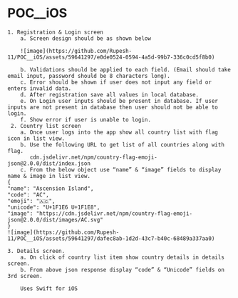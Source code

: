 # POC__iOS
    1. Registration & Login screen 
        a. Screen design should be as shown below
        
        ![image](https://github.com/Rupesh-11/POC__iOS/assets/59641297/e0de0524-0594-4a5d-99b7-336c0cd5f8b0)

        b. Validations should be applied to each field. (Email should take email input, password should be 8 characters long).
        c. Error should be shown if user does not input any field or enters invalid data.
        d. After registration save all values in local database.
        e. On Login user inputs should be present in database. If user inputs are not present in database then user should not be able to login.
        f. Show error if user is unable to login.
     2. Country list screen
        a. Once user logs into the app show all country list with flag icon in list view.
        b. Use the following URL to get list of all countries along with flag.
           cdn.jsdelivr.net/npm/country-flag-emoji-json@2.0.0/dist/index.json
        c. From the below object use “name” & “image” fields to display name & image in list view.
    {
    "name": "Ascension Island",
    "code": "AC",
    "emoji": "🇦🇨",
    "unicode": "U+1F1E6 U+1F1E8",
    "image": "https://cdn.jsdelivr.net/npm/country-flag-emoji-json@2.0.0/dist/images/AC.svg"
    }
    ![image](https://github.com/Rupesh-11/POC__iOS/assets/59641297/dafec8ab-1d2d-43c7-b40c-68489a337aa0)

    3. Details screen.
        a. On click of country list item show country details in details screen.
        b. From above json response display “code” & “Unicode” fields on 3rd screen.
        
        Uses Swift for iOS
